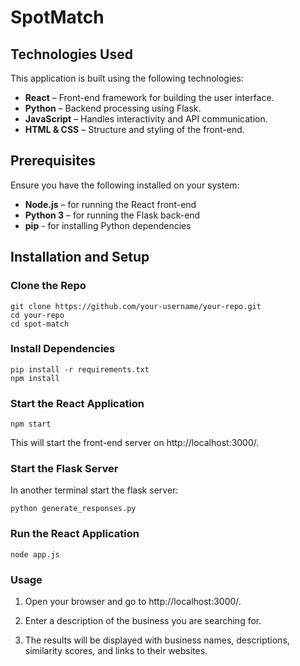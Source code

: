 # SpotMatch 


## Technologies Used
This application is built using the following technologies:

- **React** – Front-end framework for building the user interface.
- **Python** – Backend processing using Flask.
- **JavaScript** – Handles interactivity and API communication.
- **HTML & CSS** – Structure and styling of the front-end.

## Prerequisites 
Ensure you have the following installed on your system:
- **Node.js** – for running the React front-end
- **Python 3** – for running the Flask back-end
- **pip** - for installing Python dependencies

## Installation and Setup 
### Clone the Repo
```
git clone https://github.com/your-username/your-repo.git
cd your-repo
cd spot-match
```

### Install Dependencies 
```
pip install -r requirements.txt
npm install
```

### Start the React Application
```
npm start
```
This will start the front-end server on http://localhost:3000/.

### Start the Flask Server 
In another terminal start the flask server:
```
python generate_responses.py
```

### Run the React Application
```
node app.js
```
### Usage 
1. Open your browser and go to http://localhost:3000/.

2. Enter a description of the business you are searching for.

3. The results will be displayed with business names, descriptions, similarity scores, and links to their websites.




